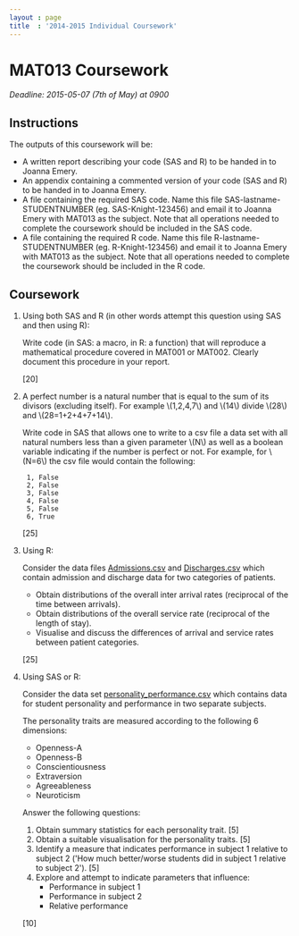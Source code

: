 ```yaml
---
layout : page
title  : '2014-2015 Individual Coursework'
---
```


# MAT013 Coursework

*Deadline: 2015-05-07 (7th of May) at 0900*

## Instructions

The outputs of this coursework will be:

- A written report describing your code (SAS and R) to be handed in to Joanna Emery.
- An appendix containing a commented version of your code (SAS and R) to be handed in to Joanna Emery.
- A file containing the required SAS code. Name this file SAS-lastname-STUDENTNUMBER (eg. SAS-Knight-123456) and email it to Joanna Emery with MAT013 as the subject. Note that all operations needed to complete the coursework should be included in the SAS code.
- A file containing the required R code. Name this file R-lastname-STUDENTNUMBER (eg. R-Knight-123456) and email it to Joanna Emery with MAT013 as the subject. Note that all operations needed to complete the coursework should be included in the R code.

## Coursework

1. Using both SAS and R (in other words attempt this question using SAS and then using R):

    Write code (in SAS: a macro, in R: a function) that will reproduce a mathematical procedure covered in MAT001 or MAT002. Clearly document this procedure in your report.

    [20]

2. A perfect number is a natural number that is equal to the sum of its divisors (excluding itself). For example \\(1,2,4,7\\) and \\(14\\) divide \\(28\\) and \\(28=1+2+4+7+14\\).

    Write code in SAS that allows one to write to a csv file a data set with all natural numbers less than a given parameter \\(N\\) as well as a boolean variable indicating if the number is perfect or not.
    For example, for \\(N=6\\) the csv file would contain the following:

        1, False
        2, False
        3, False
        4, False
        5, False
        6, True

    [25]

3. Using R:

    Consider the data files [Admissions.csv](./Data/Admissions.csv) and [Discharges.csv](./Data/Discharges.csv) which contain admission and discharge data for two categories of patients.

    - Obtain distributions of the overall inter arrival rates (reciprocal of the time between arrivals).
    - Obtain distributions of the overall service rate (reciprocal of the length of stay).
    - Visualise and discuss the differences of arrival and service rates between patient categories.

    [25]

4. Using SAS or R:

    Consider the data set [personality_performance.csv](Data/personality_performance.csv) which contains data for student personality and performance in two separate subjects.

    The personality traits are measured according to the following 6 dimensions:

    - Openness-A
    - Openness-B
    - Conscientiousness
    - Extraversion
    - Agreeableness
    - Neuroticism


    Answer the following questions:


    1. Obtain summary statistics for each personality trait. [5]
    2. Obtain a suitable visualisation for the personality traits. [5]
    3. Identify a measure that indicates performance in subject 1 relative to subject 2 ('How much better/worse students did in subject 1 relative to subject 2'). [5]
    4. Explore and attempt to indicate parameters that influence:
        - Performance in subject 1
        - Performance in subject 2
        - Relative performance

    [10]
